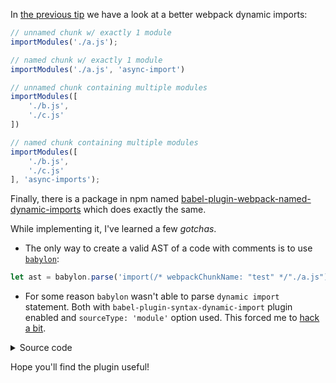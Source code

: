 In [the previous tip][1] we have a look at a better webpack dynamic imports:

```js
// unnamed chunk w/ exactly 1 module
importModules('./a.js');

// named chunk w/ exactly 1 module
importModules('./a.js', 'async-import')

// unnamed chunk containing multiple modules
importModules([
    './b.js',
    './c.js'
])

// named chunk containing multiple modules
importModules([
    './b.js',
    './c.js'
], 'async-imports');
```

Finally, there is a package in npm named [babel-plugin-webpack-named-dynamic-imports][2] which does exactly the same.

While implementing it, I've learned a few *gotchas*.

- The only way to create a valid AST of a code with comments is to use [`babylon`][3]:

```js
let ast = babylon.parse('import(/* webpackChunkName: "test" */"./a.js")')
```

- For some reason `babylon` wasn't able to parse `dynamic import` statement. Both with `babel-plugin-syntax-dynamic-import` plugin enabled and `sourceType: 'module'` option used. This forced me to [hack a bit][4].

<details>
    <summary>Source code</summary>
<p>

```js
CallExpression(path) {
        const node = path.node;

        if (t.isIdentifier(node.callee, {name: 'importModules'})) {
            const elements = [],
                modules = node.arguments[0],
                chunkName = node.arguments[1];

            if (t.isArrayExpression(modules)) {
                modules.elements.forEach(el => elements.push(el));
            } else if (t.isStringLiteral(modules)) {
                elements.push(modules);
            } else {
                throw new Error('Invalid importModules() syntax');
            }

            if (elements.length === 0) {
                path.remove();
            } else if (elements.length === 1) {
                path.replaceWith(generateImport(elements[0], chunkName));
            } else {
                path.replaceWith(generateImports(elements, chunkName));
            }
        }

    }
}
```
</p>
</details>

Hope you'll find the plugin useful!

[1]: https://github.com/jakwuh/dailytip/tree/master/tips/17-08-2017
[2]: https://github.com/jakwuh/babel-plugin-webpack-named-dynamic-imports
[3]: https://www.npmjs.com/package/babylon
[4]: https://github.com/jakwuh/babel-plugin-webpack-named-dynamic-imports/blob/master/index.js#L7-L21
